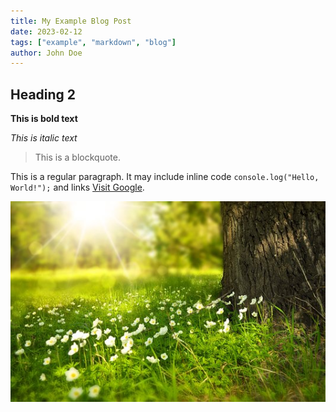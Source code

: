```yaml
---
title: My Example Blog Post
date: 2023-02-12
tags: ["example", "markdown", "blog"]
author: John Doe
---
```


## Heading 2

**This is bold text**

_This is italic text_

> This is a blockquote.

This is a regular paragraph. It may include inline code `console.log("Hello, World!");` and links [Visit Google](https://www.google.com).

![Image Alt Text](./flowers.jpg)
